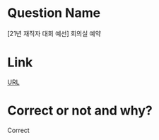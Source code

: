 # Question Name  
[21년 재직자 대회 예선] 회의실 예약  

# Link
[URL](https://softeer.ai/practice/info.do?idx=1&eid=626)  

# Correct or not and why?  
Correct  
